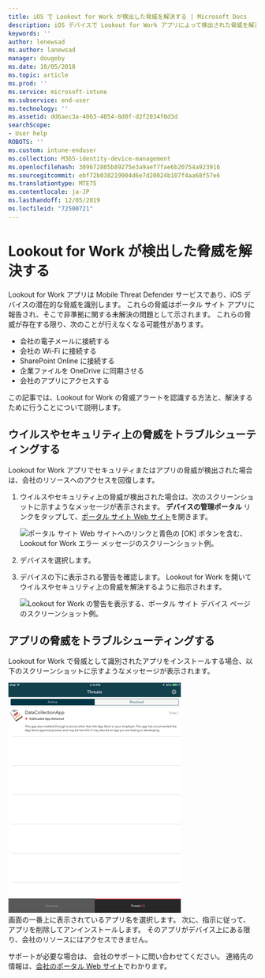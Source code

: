 ```yaml
---
title: iOS で Lookout for Work が検出した脅威を解決する | Microsoft Docs
description: iOS デバイスで Lookout for Work アプリによって検出された脅威を解決する方法について説明します。
keywords: ''
author: lenewsad
ms.author: lanewsad
manager: dougeby
ms.date: 10/05/2018
ms.topic: article
ms.prod: ''
ms.service: microsoft-intune
ms.subservice: end-user
ms.technology: ''
ms.assetid: dd6aec3a-4063-4054-8d0f-d2f2034f0d3d
searchScope:
- User help
ROBOTS: ''
ms.custom: intune-enduser
ms.collection: M365-identity-device-management
ms.openlocfilehash: 309672805b89275e3a9aef7fae6b20754a923916
ms.sourcegitcommit: ebf72b038219904d6e7d20024b107f4aa68f57e6
ms.translationtype: MTE75
ms.contentlocale: ja-JP
ms.lasthandoff: 12/05/2019
ms.locfileid: "72500721"
---
```

# <a name="resolve-a-threat-found-by-lookout-for-work"></a>Lookout for Work が検出した脅威を解決する  

Lookout for Work アプリは Mobile Threat Defender サービスであり、iOS デバイスの潜在的な脅威を識別します。 これらの脅威はポータル サイト アプリに報告され、そこで非準拠に関する未解決の問題として示されます。 これらの脅威が存在する限り、次のことが行えなくなる可能性があります。

* 会社の電子メールに接続する
* 会社の Wi-Fi に接続する
* SharePoint Online に接続する
* 企業ファイルを OneDrive に同期させる
* 会社のアプリにアクセスする

この記事では、Lookout for Work の脅威アラートを認識する方法と、解決するために行うことについて説明します。 

## <a name="troubleshoot-virus-or-security-threat"></a>ウイルスやセキュリティ上の脅威をトラブルシューティングする  
Lookout for Work アプリでセキュリティまたはアプリの脅威が検出された場合は、会社のリソースへのアクセスを回復します。  

1. ウイルスやセキュリティ上の脅威が検出された場合は、次のスクリーンショットに示すようなメッセージが表示されます。 **デバイスの管理ポータル** リンクをタップして、[ポータル サイト Web サイト](https://portal.manage.microsoft.com/devices)を開きます。  

    ![ポータル サイト Web サイトへのリンクと青色の [OK] ボタンを含む、Lookout for Work エラー メッセージのスクリーンショット例。](./media/mtd-go-to-device-management-portal-android.png)  

2. デバイスを選択します。  
3. デバイスの下に表示される警告を確認します。 Lookout for Work を開いてウイルスやセキュリティ上の脅威を解決するように指示されます。     

    ![Lookout for Work の警告を表示する、ポータル サイト デバイス ページのスクリーンショット例。](./media/CP-lookout-virus-banner-1808.png)  

## <a name="troubleshoot-an-app-threat"></a>アプリの脅威をトラブルシューティングする   
Lookout for Work で脅威として識別されたアプリをインストールする場合、以下のスクリーンショットに示すようなメッセージが表示されます。  

![サンプル スクリーンショット。Lookout for Work で脅威として検出されたアプリ (アクティブと解決済み) の一覧が表示されています。](./media/ios-lfw-threat-example.png)    
画面の一番上に表示されているアプリ名を選択します。 次に、指示に従って、アプリを削除してアンインストールします。 そのアプリがデバイス上にある限り、会社のリソースにはアクセスできません。    

サポートが必要な場合は、 会社のサポートに問い合わせてください。 連絡先の情報は、[会社のポータル Web サイト](https://go.microsoft.com/fwlink/?linkid=2010980)でわかります。    

